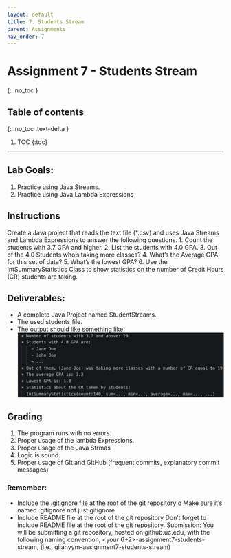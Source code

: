 ```yaml
---
layout: default
title: 7. Students Stream
parent: Assignments
nav_order: 7
---
```

# Assignment 7 - Students Stream
{: .no_toc }

## Table of contents
{: .no_toc .text-delta }

1. TOC
{:toc}

---

## Lab Goals:
1. Practice using Java Streams.
2. Practice using Java Lambda Expressions

## Instructions
Create a Java project that reads the text file (*.csv) and uses Java Streams and Lambda
Expressions to answer the following questions.
    1. Count the students with 3.7 GPA and higher.
    2. List the students with 4.0 GPA.
    3. Out of the 4.0 Students who’s taking more classes?
    4. What’s the Average GPA for this set of data?
    5. What’s the lowest GPA?
    6. Use the IntSummaryStatistics Class to show statistics on the number of Credit Hours (CR) students are taking.

## Deliverables:
* A complete Java Project named StudentStreams.
* The used students file.
* The output should like something like:
![example output](assets/example_output.png)

## Grading
1. The program runs with no errors.
2. Proper usage of the lambda Expressions.
3. Proper usage of the Java Strmas
4. Logic is sound.
5. Proper usage of Git and GitHub (frequent commits, explanatory commit messages)

### Remember:
- Include the .gitignore file at the root of the git repository
o Make sure it’s named .gitignore not just gitignore
- Include README file at the root of the git repository Don’t forget to include README
file at the root of the git repository.
Submission:
You will be submitting a git repository, hosted on github.uc.edu, with the following naming
convention, <your 6+2>-assignment7-students-stream, (i.e., gilanyym-assignment7-students-stream)